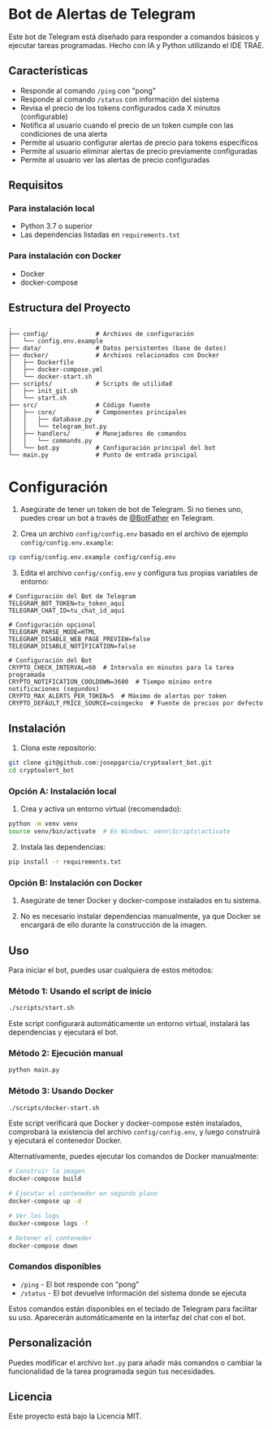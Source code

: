 # Bot de Alertas de Telegram

Este bot de Telegram está diseñado para responder a comandos básicos y ejecutar tareas programadas.
Hecho con IA y Python utilizando el IDE TRAE.

## Características

- Responde al comando `/ping` con "pong"
- Responde al comando `/status` con información del sistema
- Revisa el precio de los tokens configurados cada X minutos (configurable)
- Notifica al usuario cuando el precio de un token cumple con las condiciones de una alerta
- Permite al usuario configurar alertas de precio para tokens específicos
- Permite al usuario eliminar alertas de precio previamente configuradas
- Permite al usuario ver las alertas de precio configuradas

## Requisitos

### Para instalación local
- Python 3.7 o superior
- Las dependencias listadas en `requirements.txt`

### Para instalación con Docker
- Docker
- docker-compose

## Estructura del Proyecto

```
.
├── config/             # Archivos de configuración
│   └── config.env.example
├── data/               # Datos persistentes (base de datos)
├── docker/             # Archivos relacionados con Docker
│   ├── Dockerfile
│   ├── docker-compose.yml
│   └── docker-start.sh
├── scripts/            # Scripts de utilidad
│   ├── init_git.sh
│   └── start.sh
├── src/                # Código fuente
│   ├── core/           # Componentes principales
│   │   ├── database.py
│   │   └── telegram_bot.py
│   ├── handlers/       # Manejadores de comandos
│   │   └── commands.py
│   └── bot.py          # Configuración principal del bot
└── main.py             # Punto de entrada principal
```

# Configuración

1. Asegúrate de tener un token de bot de Telegram. Si no tienes uno, puedes crear un bot a través de [@BotFather](https://t.me/BotFather) en Telegram.

2. Crea un archivo `config/config.env` basado en el archivo de ejemplo `config/config.env.example`:

```bash
cp config/config.env.example config/config.env
```

3. Edita el archivo `config/config.env` y configura tus propias variables de entorno:

```
# Configuración del Bot de Telegram
TELEGRAM_BOT_TOKEN=tu_token_aquí
TELEGRAM_CHAT_ID=tu_chat_id_aquí

# Configuración opcional
TELEGRAM_PARSE_MODE=HTML
TELEGRAM_DISABLE_WEB_PAGE_PREVIEW=false
TELEGRAM_DISABLE_NOTIFICATION=false

# Configuración del Bot
CRYPTO_CHECK_INTERVAL=60  # Intervalo en minutos para la tarea programada
CRYPTO_NOTIFICATION_COOLDOWN=3600  # Tiempo mínimo entre notificaciones (segundos)
CRYPTO_MAX_ALERTS_PER_TOKEN=5  # Máximo de alertas por token
CRYPTO_DEFAULT_PRICE_SOURCE=coingecko  # Fuente de precios por defecto
```
## Instalación

1. Clona este repositorio:

```bash
git clone git@github.com:josepgarcia/cryptoalert_bot.git
cd cryptoalert_bot
```

### Opción A: Instalación local

1. Crea y activa un entorno virtual (recomendado):

```bash
python -m venv venv
source venv/bin/activate  # En Windows: venv\Scripts\activate
```

2. Instala las dependencias:

```bash
pip install -r requirements.txt
```

### Opción B: Instalación con Docker

1. Asegúrate de tener Docker y docker-compose instalados en tu sistema.

2. No es necesario instalar dependencias manualmente, ya que Docker se encargará de ello durante la construcción de la imagen.


## Uso

Para iniciar el bot, puedes usar cualquiera de estos métodos:

### Método 1: Usando el script de inicio

```bash
./scripts/start.sh
```

Este script configurará automáticamente un entorno virtual, instalará las dependencias y ejecutará el bot.

### Método 2: Ejecución manual

```bash
python main.py
```

### Método 3: Usando Docker

```bash
./scripts/docker-start.sh
```

Este script verificará que Docker y docker-compose estén instalados, comprobará la existencia del archivo `config/config.env`, y luego construirá y ejecutará el contenedor Docker.

Alternativamente, puedes ejecutar los comandos de Docker manualmente:

```bash
# Construir la imagen
docker-compose build

# Ejecutar el contenedor en segundo plano
docker-compose up -d

# Ver los logs
docker-compose logs -f

# Detener el contenedor
docker-compose down
```

### Comandos disponibles

- `/ping` - El bot responde con "pong"
- `/status` - El bot devuelve información del sistema donde se ejecuta

Estos comandos están disponibles en el teclado de Telegram para facilitar su uso. Aparecerán automáticamente en la interfaz del chat con el bot.

## Personalización

Puedes modificar el archivo `bot.py` para añadir más comandos o cambiar la funcionalidad de la tarea programada según tus necesidades.

## Licencia

Este proyecto está bajo la Licencia MIT.